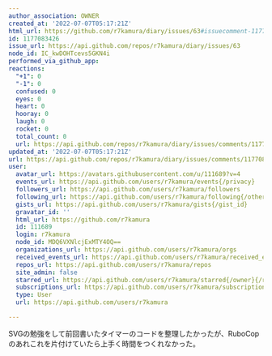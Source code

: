 ```yaml
---
author_association: OWNER
created_at: '2022-07-07T05:17:21Z'
html_url: https://github.com/r7kamura/diary/issues/63#issuecomment-1177083426
id: 1177083426
issue_url: https://api.github.com/repos/r7kamura/diary/issues/63
node_id: IC_kwDOHTcevs5GKN4i
performed_via_github_app: 
reactions:
  "+1": 0
  "-1": 0
  confused: 0
  eyes: 0
  heart: 0
  hooray: 0
  laugh: 0
  rocket: 0
  total_count: 0
  url: https://api.github.com/repos/r7kamura/diary/issues/comments/1177083426/reactions
updated_at: '2022-07-07T05:17:21Z'
url: https://api.github.com/repos/r7kamura/diary/issues/comments/1177083426
user:
  avatar_url: https://avatars.githubusercontent.com/u/111689?v=4
  events_url: https://api.github.com/users/r7kamura/events{/privacy}
  followers_url: https://api.github.com/users/r7kamura/followers
  following_url: https://api.github.com/users/r7kamura/following{/other_user}
  gists_url: https://api.github.com/users/r7kamura/gists{/gist_id}
  gravatar_id: ''
  html_url: https://github.com/r7kamura
  id: 111689
  login: r7kamura
  node_id: MDQ6VXNlcjExMTY4OQ==
  organizations_url: https://api.github.com/users/r7kamura/orgs
  received_events_url: https://api.github.com/users/r7kamura/received_events
  repos_url: https://api.github.com/users/r7kamura/repos
  site_admin: false
  starred_url: https://api.github.com/users/r7kamura/starred{/owner}{/repo}
  subscriptions_url: https://api.github.com/users/r7kamura/subscriptions
  type: User
  url: https://api.github.com/users/r7kamura

---
```

SVGの勉強をして前回書いたタイマーのコードを整理したかったが、RuboCopのあれこれを片付けていたら上手く時間をつくれなかった。